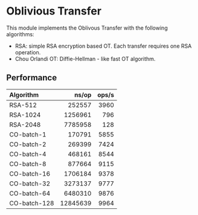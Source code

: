 # Oblivious Transfer

This module implements the Oblivous Transfer with the following
algorithms:

 - RSA: simple RSA encryption based OT. Each transfer requires one RSA
   operation.
 - Chou Orlandi OT: Diffie-Hellman - like fast OT algorithm.

## Performance

| Algorithm    |      ns/op |   ops/s |
| :----------- | ---------: | ------: |
| RSA-512      |     252557 |    3960 |
| RSA-1024     |    1256961 |     796 |
| RSA-2048     |    7785958 |     128 |
| CO-batch-1   |     170791 |    5855 |
| CO-batch-2   |     269399 |    7424 |
| CO-batch-4   |     468161 |    8544 |
| CO-batch-8   |     877664 |    9115 |
| CO-batch-16  |    1706184 |    9378 |
| CO-batch-32  |    3273137 |    9777 |
| CO-batch-64  |    6480310 |    9876 |
| CO-batch-128 |   12845639 |    9964 |

